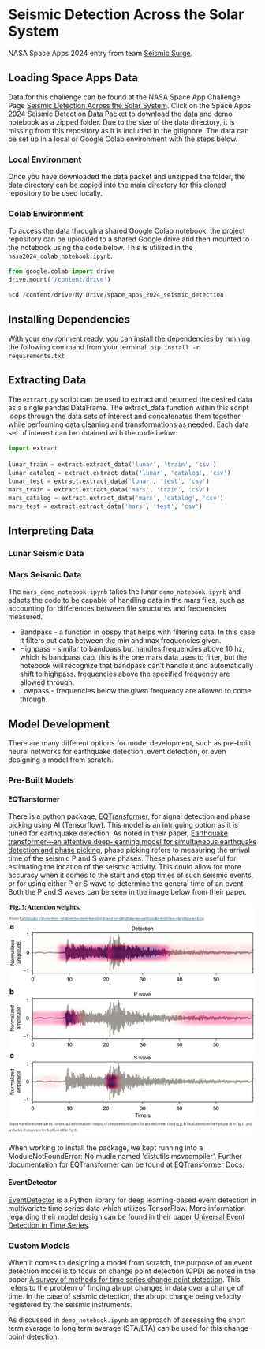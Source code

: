 # Seismic Detection Across the Solar System

NASA Space Apps 2024 entry from team [Seismic Surge](https://www.spaceappschallenge.org/nasa-space-apps-2024/find-a-team/seismic-surge/).

## Loading Space Apps Data

Data for this challenge can be found at the NASA Space App Challenge Page [Seismic Detection Across the Solar System](https://www.spaceappschallenge.org/nasa-space-apps-2024/challenges/seismic-detection-across-the-solar-system/?tab=resources). 
Click on the Space Apps 2024 Seismic Detection Data Packet to download the data and demo notebook as a zipped folder. Due to the size of the 
data directory, it is missing from this repository as it is included in the gitignore. The data can be set up in a local or Google Colab 
environment with the steps below.

### Local Environment
Once you have downloaded the data packet and unzipped the folder, the data directory can be copied into the main directory for this 
cloned repository to be used locally.

### Colab Environment

To access the data through a shared Google Colab notebook, the project repository can be uploaded to a shared Google drive and then 
mounted to the notebook using the code below. This is utilized in the `nasa2024_colab_notebook.ipynb`.

```python
from google.colab import drive
drive.mount('/content/drive')
```

```python
%cd /content/drive/My Drive/space_apps_2024_seismic_detection
```

## Installing Dependencies

With your environment ready, you can install the dependencies by running the following command from your terminal:
`pip install -r requirements.txt`

## Extracting Data

The `extract.py` script can be used to extract and returned the desired data as a single pandas DataFrame. The extract_data 
function within this script loops through the data sets of interest and concatenates them together while performing data cleaning and 
transformations as needed. Each data set of interest can be obtained with the code below:

```python
import extract

lunar_train = extract.extract_data('lunar', 'train', 'csv')
lunar_catalog = extract.extract_data('lunar', 'catalog', 'csv')
lunar_test = extract.extract_data('lunar', 'test', 'csv')
mars_train = extract.extract_data('mars', 'train', 'csv')
mars_catalog = extract.extract_data('mars', 'catalog', 'csv')
mars_test = extract.extract_data('mars', 'test', 'csv')
```

## Interpreting Data

### Lunar Seismic Data

### Mars Seismic Data
 
The `mars_demo_notebook.ipynb` takes the lunar `demo_notebook.ipynb` and adapts the code to be capable of handling data in the mars files, 
such as accounting for differences between file structures and frequencies measured.
* Bandpass - a function in obspy that helps with filtering data. In this case it filters out data between the min and max frequencies given.
* Highpass - similar to bandpass but handles frequencies above 10 hz, which is bandpass cap. this is the one mars data uses to filter, but the 
notebook will recognize that bandpass can't handle it and automatically shift to highpass. frequencies above the specified frequency are 
allowed through.
* Lowpass - frequencies below the given frequency are  allowed to come through.

## Model Development

There are many different options for model development, such as pre-built neural networks for earthquake detection, event detection, or 
even designing a model from scratch.

### Pre-Built Models

#### EQTransformer

There is a python package, [EQTransformer](https://github.com/smousavi05/EQTransformer), for signal detection and phase picking using AI 
(Tensorflow). This model is an intriguing option as it is tuned for earthquake detection. As noted in their paper, [Earthquake transformer—an attentive deep-learning model for simultaneous earthquake detection and phase picking](https://www.nature.com/articles/s41467-020-17591-w),
phase picking refers to measuring the arrival time of the seismic P and S wave phases. These phases are useful for estimating the location 
of the seismic activity. This could allow for more accuracy when it comes to the start and stop times of such seismic events, or for 
using either P or S wave to determine the general time of an event. Both the P and S waves can be seen in the image below from their paper.

![P and S waves in EQTransformer](images/p_and_s_waves.JPG)

When working to install the package, we kept running into a ModuleNotFoundError: No mudle named 'distutils.msvcompiler'. Further documentation 
for EQTransformer can be found at [EQTransformer Docs](https://eqtransformer.readthedocs.io/en/latest/index.html).

#### EventDetector

[EventDetector](https://github.com/menouarazib/eventdetector) is a Python library for deep learning-based event detection in multivariate time 
series data which utilizes TensorFlow. More information regarding their model design can be found in their paper [Universal Event Detection in Time Series](https://osf.io/preprints/osf/uabjg).

### Custom Models

When it comes to designing a model from scratch, the purpose of an event detection model is to focus on change point detection (CPD) as noted 
in the paper [A survey of methods for time series change point detection](https://link.springer.com/article/10.1007/s10115-016-0987-z). This 
refers to the problem of finding abrupt changes in data over a change of time. In the case of seismic detection, the abrupt change being 
velocity registered by the seismic instruments.

As discussed in `demo_notebook.ipynb` an approach of assessing the short term average to long term average (STA/LTA) can be used for this 
change point detection.